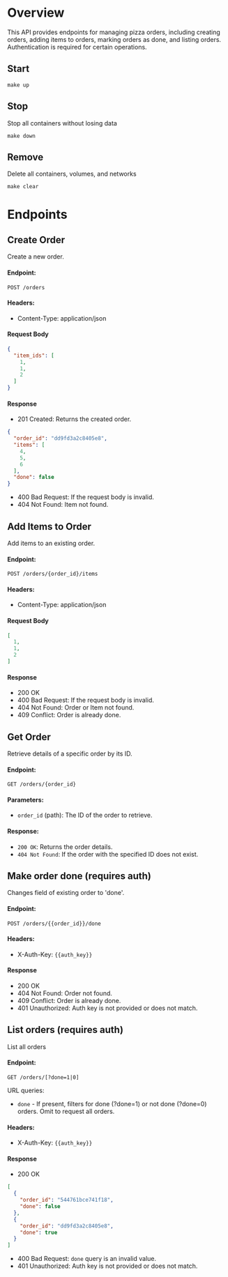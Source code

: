 # Overview

This API provides endpoints for managing pizza orders, including creating orders, adding items to orders, marking orders as done, and listing orders. Authentication is required for certain operations.

## Start
```shell
make up
```

## Stop
Stop all containers without losing data
```shell
make down
```

## Remove
Delete all containers, volumes, and networks
```shell
make clear
```

# Endpoints
## Create Order
Create a new order.

#### Endpoint:
`POST /orders`

#### Headers:
* Content-Type: application/json

#### Request Body

```json
{
  "item_ids": [
    1,
    1,
    2
  ]
}
```
#### Response

* 201 Created: Returns the created order.
```json
{
  "order_id": "dd9fd3a2c8405e8",
  "items": [
    4,
    5,
    6
  ],
  "done": false
}
```
* 400 Bad Request: If the request body is invalid.
* 404 Not Found: Item not found.

## Add Items to Order
Add items to an existing order.

#### Endpoint:
`POST /orders/{order_id}/items`

#### Headers:
* Content-Type: application/json

#### Request Body

```json
[
  1,
  1,
  2
]
```
#### Response

* 200 OK
* 400 Bad Request: If the request body is invalid.
* 404 Not Found: Order or Item not found.
* 409 Conflict: Order is already done.






## Get Order
Retrieve details of a specific order by its ID.

#### Endpoint: 
`GET /orders/{order_id}`

#### Parameters:

* `order_id` (path): The ID of the order to retrieve.
#### Response:

* `200 OK`: Returns the order details.
* `404 Not Found`: If the order with the specified ID does not exist.




## Make order done (requires auth)
Changes field of existing order to 'done'.

#### Endpoint:
`POST /orders/{{order_id}}/done`

#### Headers:
* X-Auth-Key: `{{auth_key}}`

#### Response

* 200 OK
* 404 Not Found: Order not found.
* 409 Conflict: Order is already done.
* 401 Unauthorized: Auth key is not provided or does not match.




## List orders (requires auth)
List all orders

#### Endpoint:
`GET /orders/[?done=1|0]`

URL queries:
* `done` - If present, filters for done (?done=1) or not done (?done=0) orders. Omit to request all orders.
#### Headers:
* X-Auth-Key: `{{auth_key}}`

#### Response

* 200 OK
```json
[
  {
    "order_id": "544761bce741f18",
    "done": false
  },
  {
    "order_id": "dd9fd3a2c8405e8",
    "done": true
  }
]
```
* 400 Bad Request: `done` query is an invalid value.
* 401 Unauthorized: Auth key is not provided or does not match.



